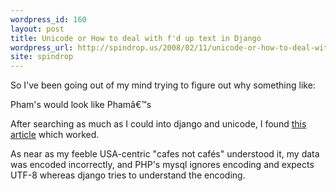```yaml
---
wordpress_id: 160
layout: post
title: Unicode or How to deal with f'd up text in Django
wordpress_url: http://spindrop.us/2008/02/11/unicode-or-how-to-deal-with-fd-up-text-in-django/
site: spindrop
---
```

So I've been going out of my mind trying to figure out why something like:

Pham's would look like Phamâ€™s

After searching as much as I could into django and unicode, I found [this article][a] which worked.

As near as my feeble USA-centric "cafes not cafés" understood it, my data was encoded incorrectly, and PHP's mysql ignores encoding and expects UTF-8 whereas django tries to understand the encoding.


[a]: http://automatthias.wordpress.com/2006/12/10/mysql-encoding-problems-on-dreamhost/
